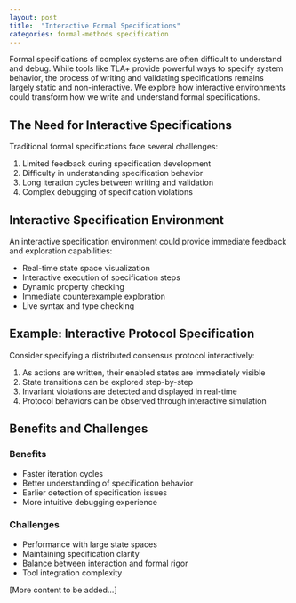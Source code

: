 ```yaml
---
layout: post
title:  "Interactive Formal Specifications"
categories: formal-methods specification
---
```


Formal specifications of complex systems are often difficult to understand and debug. While tools like TLA+ provide powerful ways to specify system behavior, the process of writing and validating specifications remains largely static and non-interactive. We explore how interactive environments could transform how we write and understand formal specifications.

## The Need for Interactive Specifications

Traditional formal specifications face several challenges:

1. Limited feedback during specification development
2. Difficulty in understanding specification behavior
3. Long iteration cycles between writing and validation
4. Complex debugging of specification violations

## Interactive Specification Environment

An interactive specification environment could provide immediate feedback and exploration capabilities:

- Real-time state space visualization
- Interactive execution of specification steps
- Dynamic property checking
- Immediate counterexample exploration
- Live syntax and type checking

## Example: Interactive Protocol Specification

Consider specifying a distributed consensus protocol interactively:

1. As actions are written, their enabled states are immediately visible
2. State transitions can be explored step-by-step
3. Invariant violations are detected and displayed in real-time
4. Protocol behaviors can be observed through interactive simulation

## Benefits and Challenges

### Benefits
- Faster iteration cycles
- Better understanding of specification behavior
- Earlier detection of specification issues
- More intuitive debugging experience

### Challenges
- Performance with large state spaces
- Maintaining specification clarity
- Balance between interaction and formal rigor
- Tool integration complexity

[More content to be added...] 